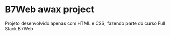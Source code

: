 # B7Web awax project

Projeto desenvolvido apenas com HTML e CSS, fazendo parte do curso Full Stack B7Web
